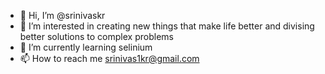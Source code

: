 - 👋 Hi, I’m @srinivaskr
- 👀 I’m interested in creating new things that make life better and divising better solutions to complex problems 
- 🌱 I’m currently learning selinium
- 📫 How to reach me srinivas1kr@gmail.com

<!---
srinivaskr11/srinivaskr11 is a ✨ special ✨ repository because its `README.md` (this file) appears on your GitHub profile.
You can click the Preview link to take a look at your changes.
--->
